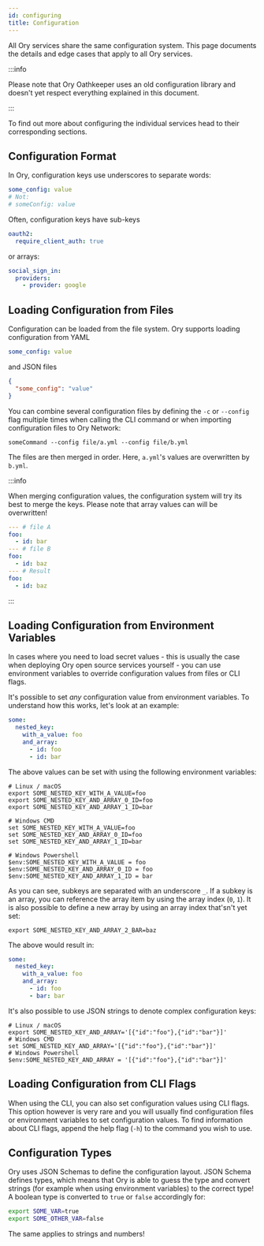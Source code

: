 ```yaml
---
id: configuring
title: Configuration
---
```


All Ory services share the same configuration system. This page documents the details and edge cases that apply to all Ory
services.

:::info

Please note that Ory Oathkeeper uses an old configuration library and doesn't yet respect everything explained in this document.

:::

To find out more about configuring the individual services head to their corresponding sections.

## Configuration Format

In Ory, configuration keys use underscores to separate words:

```yaml
some_config: value
# Not:
# someConfig: value
```

Often, configuration keys have sub-keys

```yaml
oauth2:
  require_client_auth: true
```

or arrays:

```yaml
social_sign_in:
  providers:
    - provider: google
```

## Loading Configuration from Files

Configuration can be loaded from the file system. Ory supports loading configuration from YAML

```yaml
some_config: value
```

and JSON files

```json
{
  "some_config": "value"
}
```

You can combine several configuration files by defining the `-c` or `--config` flag multiple times when calling the CLI command or
when importing configuration files to Ory Network:

```
someCommand --config file/a.yml --config file/b.yml
```

The files are then merged in order. Here, `a.yml`'s values are overwritten by `b.yml`.

:::info

When merging configuration values, the configuration system will try its best to merge the keys. Please note that array values can
will be overwritten!

```yml
--- # file A
foo:
  - id: bar
--- # file B
foo:
  - id: baz
--- # Result
foo:
  - id: baz
```

:::

## Loading Configuration from Environment Variables

In cases where you need to load secret values - this is usually the case when deploying Ory open source services yourself - you
can use environment variables to override configuration values from files or CLI flags.

It's possible to set _any_ configuration value from environment variables. To understand how this works, let's look at an example:

```yaml
some:
  nested_key:
    with_a_value: foo
    and_array:
      - id: foo
      - id: bar
```

The above values can be set with using the following environment variables:

```shell
# Linux / macOS
export SOME_NESTED_KEY_WITH_A_VALUE=foo
export SOME_NESTED_KEY_AND_ARRAY_0_ID=foo
export SOME_NESTED_KEY_AND_ARRAY_1_ID=bar

# Windows CMD
set SOME_NESTED_KEY_WITH_A_VALUE=foo
set SOME_NESTED_KEY_AND_ARRAY_0_ID=foo
set SOME_NESTED_KEY_AND_ARRAY_1_ID=bar

# Windows Powershell
$env:SOME_NESTED_KEY_WITH_A_VALUE = foo
$env:SOME_NESTED_KEY_AND_ARRAY_0_ID = foo
$env:SOME_NESTED_KEY_AND_ARRAY_1_ID = bar
```

As you can see, subkeys are separated with an underscore `_`. If a subkey is an array, you can reference the array item by using
the array index (`0`, `1`). It is also possible to define a new array by using an array index that'sn't yet set:

```shell
export SOME_NESTED_KEY_AND_ARRAY_2_BAR=baz
```

The above would result in:

```yaml
some:
  nested_key:
    with_a_value: foo
    and_array:
      - id: foo
      - bar: bar
```

It's also possible to use JSON strings to denote complex configuration keys:

```shell
# Linux / macOS
export SOME_NESTED_KEY_AND_ARRAY='[{"id":"foo"},{"id":"bar"}]'
# Windows CMD
set SOME_NESTED_KEY_AND_ARRAY='[{"id":"foo"},{"id":"bar"}]'
# Windows Powershell
$env:SOME_NESTED_KEY_AND_ARRAY = '[{"id":"foo"},{"id":"bar"}]'
```

## Loading Configuration from CLI Flags

When using the CLI, you can also set configuration values using CLI flags. This option however is very rare and you will usually
find configuration files or environment variables to set configuration values. To find information about CLI flags, append the
help flag (`-h`) to the command you wish to use.

## Configuration Types

Ory uses JSON Schemas to define the configuration layout. JSON Schema defines types, which means that Ory is able to guess the
type and convert strings (for example when using environment variables) to the correct type! A boolean type is converted to `true`
or `false` accordingly for:

```bash
export SOME_VAR=true
export SOME_OTHER_VAR=false
```

The same applies to strings and numbers!
